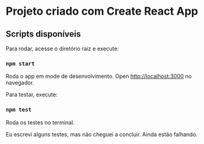 # Projeto criado com Create React App



## Scripts disponíveis

Para rodar, acesse o diretório raiz e execute:

### `npm start`

Roda o app em mode de desenvolvimento.
Open [http://localhost:3000](http://localhost:3000) no navegador.

Para testar, execute:

### `npm test`

Roda os testes no terminal.

Eu escrevi alguns testes, mas não cheguei a concluir. Ainda estão falhando.

